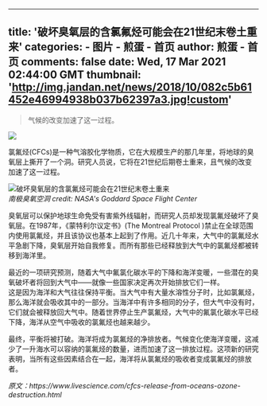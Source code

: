 
---
title: '破坏臭氧层的含氯氟烃可能会在21世纪末卷土重来'
categories: 
    - 图片
    - 煎蛋 - 首页
author: 煎蛋 - 首页
comments: false
date: Wed, 17 Mar 2021 02:44:00 GMT
thumbnail: 'http://img.jandan.net/news/2018/10/082c5b61452e46994938b037b62397a3.jpg!custom'
---

<div>   
<blockquote><p>气候的改变加速了这一过程。</p></blockquote><img src="http://img.jandan.net/news/2018/10/082c5b61452e46994938b037b62397a3.jpg!custom" referrerpolicy="no-referrer"><p>氯氟烃(CFCs)是一种气溶胶化学物质，它在大规模生产的那几年里，将地球的臭氧层上撕开了一个洞。研究人员说，它将在21世纪后期卷土重来，且气候的改变加速了这一过程。</p>
<p><img src="http://ww1.sinaimg.cn/mw690/00745YaMgy1gompij7u2ej30pi0ec0st.jpg" alt="破坏臭氧层的含氯氟烃可能会在21世纪末卷土重来" referrerpolicy="no-referrer"><br>
<em>南极臭氧空洞 credit: NASA's Goddard Space Flight Center</em></p>
<p>臭氧层可以保护地球生命免受有害紫外线辐射，而研究人员却发现氯氟烃破坏了臭氧层。在1987年，《蒙特利尔议定书》(The Montreal Protocol )禁止在全球范围内使用氯氟烃，并且该协议也基本上起到了作用。近几十年来，大气中的氯氟烃水平急剧下降，臭氧层开始自我修复。而所有那些已经释放到大气中的氯氟烃都被转移到海洋里。</p>
<p>最近的一项研究预测，随着大气中氟氯化碳水平的下降和海洋变暖，一些潜在的臭氧破坏者将回到大气中——就像一些国家决定再次开始排放它们一样。<br>
这是因为海洋和大气往往保持平衡。当大气中有大量水溶性分子时，比如氯氟烃，那么海洋就会吸收其中的一部分。当海洋中有许多相同的分子，但大气中没有时，它们就会被释放回大气中。随着世界停止生产氯氟烃，大气中的氟氯化碳水平已经下降，海洋从空气中吸收的氯氟烃也越来越少。</p>
<p>最终，平衡将被打破。海洋将成为氯氟烃的净排放者。气候变化使海洋变暖，这减少了一升海水可以容纳的氯氟烃的数量，进而加速了这一排放过程。这项新的研究表明，当所有这些因素结合在一起，海洋将从氯氟烃的吸收者变成氯氟烃的排放者。</p>
<p><em>原文：https://www.livescience.com/cfcs-release-from-oceans-ozone-destruction.html</em></p>  
</div>
            